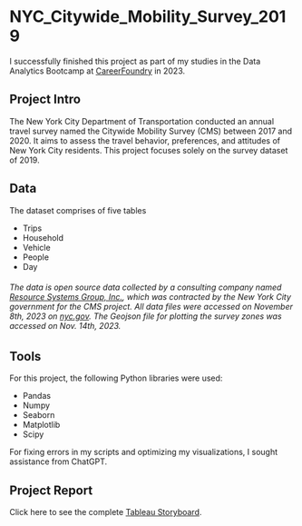 # NYC_Citywide_Mobility_Survey_2019
I successfully finished this project as part of my studies in the Data Analytics Bootcamp at [CareerFoundry](https://careerfoundry.com) in 2023.
## Project Intro
The New York City Department of Transportation conducted an annual travel survey named the Citywide Mobility Survey (CMS) between 2017 and 2020.
It aims to assess the travel behavior, preferences, and attitudes of New York City residents.
This project focuses solely on the survey dataset of 2019.
## Data
The dataset comprises of five tables
* Trips
* Household
* Vehicle
* People
* Day
###### The data is open source data collected by a consulting company named [Resource Systems Group, Inc.](https://rsginc.com), which was contracted by the New York City government for the CMS project. All data files were accessed on November 8th, 2023 on [nyc.gov](https://www.nyc.gov/html/dot/html/about/citywide-mobility-survey.shtml). The Geojson file for plotting the survey zones was accessed on Nov. 14th, 2023.
  
## Tools
For this project, the following Python libraries were used:
* Pandas
* Numpy
* Seaborn
* Matplotlib
* Scipy

For fixing errors in my scripts and optimizing my visualizations, I sought assistance from ChatGPT. 

## Project Report
Click here to see the complete [Tableau Storyboard](https://public.tableau.com/views/NewYorkCityCitywideMobilitySurvey2019/Story1?:language=en-GB&:display_count=n&:origin=viz_share_link).

